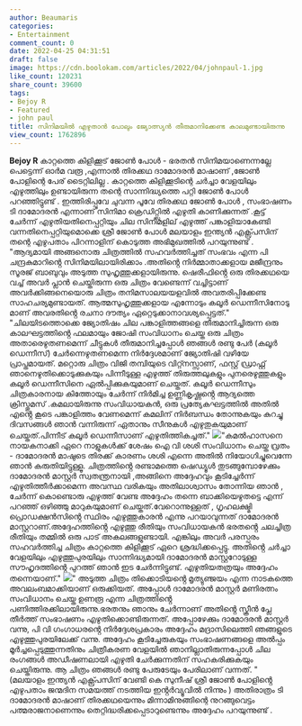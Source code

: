 ```yaml
---
author: Beaumaris
categories:
- Entertainment
comment_count: 0
date: 2022-04-25 04:31:51
draft: false
image: https://cdn.boolokam.com/articles/2022/04/johnpaul-1.jpg
like_count: 120231
share_count: 39600
tags:
- Bejoy R
- Featured
- john paul
title: സിനിമയിൽ എഴുതാൻ പോലും ജ്യോത്സ്യൻ തീരുമാനിക്കേണ്ട കാലമുണ്ടായിരുന്നു
view_count: 1762896
---
```


**Bejoy R** കാറ്റത്തെ കിളിക്കൂട് ജോൺ പോൾ - ഭരതൻ സിനിമയാണെന്നല്ലേ പെട്ടെന്ന് ഓർമ വരൂ ,എന്നാൽ തിരക്കഥ ദാമോദരൻ മാഷാണ് ,ജോൺ പോളിന്റെ പേര് ടൈറ്റിലില്ല . കാറ്റത്തെ കിളിക്കൂടിന്റെ ചർച്ചാ വേളയിലും എഴുത്തിലും ഉണ്ടായിരുന്ന തന്റെ സാന്നിദ്ധ്യത്തെ പറ്റി ജോൺ പോൾ പറഞ്ഞിട്ടുണ്ട് . ഇത്തിരിപ്പൂവേ ചുവന്ന പൂവേ തിരക്കഥ ജോൺ പോൾ , സംഭാഷണം ടി ദാമോദരൻ എന്നാണ് സിനിമാ ക്രെഡിറ്റ്സിൽ എഴുതി കാണിക്കുന്നത് .കൂട്ട് ചേർന്ന് എഴുതിയതിനെപ്പറ്റിയും ചില സിനിമളില് എഴുത്ത് പങ്കാളിയാകേണ്ടി വന്നതിനെപ്പറ്റിയുമൊക്കെ ശ്രീ ജോൺ പോൾ മലയാളം ഇന്ത്യൻ എക്സ്പ്രസിന് തന്റെ എഴുപതാം പിറന്നാളിന് കൊടുത്ത അഭിമുഖത്തിൽ പറയുന്നുണ്ട് . "ആദ്യമായി അങ്ങനൊരു ചിത്രത്തിൽ സഹവർത്തിച്ചത് സംഭവം എന്ന പി ചന്ദ്രകുമാറിൻ്റെ സിനിമയിലായിരിക്കാം .അതിൻ്റെ നിർമ്മാതാക്കളായ മജീന്ദ്രനും സൂരജ് ബാബുവും അടുത്ത സുഹൃത്തുക്കളായിരുന്നു. ഷെരീഫിൻ്റെ ഒരു തിരക്കഥയെ വച്ച് അവർ പ്ലാൻ ചെയ്തിരുന്ന ഒരു ചിത്രം വേണ്ടെന്ന് വച്ചിട്ടാണ് അവർക്കിങ്ങനെയൊരു ചിത്രം തനിമസാലയയളവിൽ അവതരിപ്പിക്കേണ്ട സാഹചര്യമുണ്ടായത്. ആത്മസുഹൃത്തുക്കളായ എന്നോടും കലൂർ ഡെന്നീസിനോടു മാണ് അവരതിൻ്റെ രചനാ ദൗത്യം ഏറ്റെടുക്കാനാവശ്യപ്പെട്ടത്." "ചിലയിടത്തൊക്കെ ജ്യോതിഷം ചില പങ്കാളിത്തങ്ങളെ തീരുമാനിച്ചിരുന്ന ഒരു കാലഘട്ടത്തിൻ്റെ ഫലമായും ജോഷി സംവിധാനം ചെയ്ത ഒരു ചിത്രം അതാരെഴുതണമെന്ന് ചീട്ടുകൾ തീരുമാനിച്ചപ്പോൾ ഞങ്ങൾ രണ്ടു പേർ (കലൂർ ഡെന്നീസ്) ചേർന്നെഴുതണമെന്ന നിർദ്ദേശമാണ് ജ്യോതിഷി വഴിയേ പ്രാപ്തമായത്. മറ്റൊരു ചിത്രം വിജി തമ്പിയുടെ വിറ്റ്നസ്സാണ്, ഫസ്റ്റ് ഡ്രാഫ്റ്റ് ഞാനെഴുതിക്കൊടുക്കുകയും പിന്നീടുള്ള എഴുത്ത് തിരുത്തലുകളും പുനരെഴുത്തുകളും കലൂർ ഡെന്നീസിനെ ഏൽപ്പിക്കുകയുമാണ് ചെയ്തത്. കലൂർ ഡെന്നീസും ചിത്രകാരനായ കിത്തോയും ചേർന്ന് നിർമിച്ച ഉണ്ണികൃഷ്ണൻ്റെ ആദ്യത്തെ ക്രിസ്തുമസ് .കമലായിരുന്നു സംവിധായകൻ, ഒരു പ്രത്യേകഘട്ടത്തിൽ അതിൽ എൻ്റെ കൂടെ പങ്കാളിത്തം വേണമെന്ന് കമലിന് നിർബന്ധം തോന്നുകയും കുറച്ചു ദിവസങ്ങൾ ഞാൻ വന്നിരുന്ന് ഏതാനും സീനുകൾ എഴുതുകയുമാണ് ചെയ്തത്.പിന്നീട് കലൂർ ഡെന്നീസാണ് എഴുതിത്തികച്ചത്." ![](https://cdn.boolokam.com/articles/2022/04/johnpaul-1.jpg)"കമൽഹാസനെ നായകനാക്കി ഏറെ നാളുകൾക്ക് ശേഷം ഐ വി ശശി സംവിധാനം ചെയ്ത വ്രതം - ദാമോദരൻ മാഷുടെ തിരക്ക് കാരണം ശശി എന്നെ അതിൽ നിയോഗിച്ചുവെന്നേ ഞാൻ കരുതിയിട്ടുള്ളൂ. ചിത്രത്തിൻ്റെ രണ്ടാമത്തെ ഷെഡ്യൂൾ തുടങ്ങുമ്പോഴേക്കും ദാമോദരൻ മാസ്റ്റർ സ്വതന്ത്രനായി ,അങ്ങിനെ അദ്ദേഹവും കൂടിച്ചേർന്ന് എഴുതിത്തീർക്കാമെന്ന അവസ്ഥ വരികയും അതിലാശ്വാസം തോന്നിയ ഞാൻ , ചേർന്ന് കൊണ്ടൊരു എഴുത്ത് വേണ്ട അദ്ദേഹം തന്നെ ബാക്കിയെഴുതട്ടെ എന്ന് പറഞ്ഞ് ഒഴിഞ്ഞു മാറുകയുമാണ് ചെയ്തത്.വേറൊന്നുള്ളത് , ഗൃഹലക്ഷ്മി പ്രൊഡക്ഷൻസിൻ്റെ സ്ഥിരം എഴുത്തുകാരൻ എന്നു പറയാവുന്നത് ദാമോദരൻ മാസ്റ്ററാണ്.അദ്ദേഹത്തിൻ്റെ എഴുത്തു രീതിയും സംവിധായകൻ ഭരതൻ്റെ ചലച്ചിത്ര രീതിയും തമ്മിൽ ഒരു പാട് അകലങ്ങളുണ്ടായി. എങ്കിലും അവർ പരസ്പരം സഹവർത്തിച്ച ചിത്രം കാറ്റത്തെ കിളിക്കൂട് ഏറെ ശ്രദ്ധിക്കപ്പെട്ടു. അതിൻ്റെ ചർച്ചാ വേളയിലും എഴുത്തുപുരയിലും സാന്നിദ്ധ്യമായി ദാമോദരൻ മാസ്റ്ററോടുള്ള സൗഹൃദത്തിൻ്റെ പുറത്ത് ഞാൻ ഇട ചേർന്നിട്ടുണ്ട്. എഴുതിയതത്രയും അദ്ദേഹം തന്നെയാണ്." ![](https://cdn.boolokam.com/articles/2022/04/uuuuuu-3.jpg)" അടുത്ത ചിത്രം തിക്കൊടിയൻ്റെ മൃത്യുഞ്ജയം എന്ന നാടകത്തെ അവലംബമാക്കിയാണ് ഒരുക്കിയത്. അപ്പോൾ ദാമോദരൻ മാസ്റ്റർ മണിരത്നം സംവിധാനം ചെയ്ത ഉണരൂ എന്ന ചിത്രത്തിൻ്റെ പണിത്തിരക്കിലായിരുന്നു.ഭരതനും ഞാനും ചേർന്നാണ് അതിൻ്റെ സ്ക്രീൻ പ്ലേ തീർത്ത് സംഭാഷണം എഴുതിക്കൊണ്ടിരുന്നത്. അപ്പോഴേക്കും ദാമോദരൻ മാസ്റ്റർ വന്നു, പി വി ഗംഗാധരൻ്റെ നിർദ്ദേശപ്രകാരം അദ്ദേഹം മദ്രാസിലെത്തി ഞങ്ങളുടെ എഴുത്തുപുരയിലേക്ക് വന്നു. അദ്ദേഹം കൂടിച്ചേരുകയും സംഭാഷണങ്ങളെ അൽപ്പം മൂർച്ചപ്പെടുത്തുന്നതിനും ചിത്രീകരണ വേളയിൽ ഞാനില്ലാതിരുന്നപ്പോൾ ചില രംഗങ്ങൾ അഡീഷണലായി എഴുതി ചേർക്കുന്നതിന് സഹകരിക്കുകയും ചെയ്തിരുന്നു. ആ ചിത്രം ഞങ്ങൾ രണ്ടു പേരുടേയും പേരിലാണ് വന്നത്. " (മലയാളം ഇന്ത്യൻ എക്സ്പ്രസിന് വേണ്ടി കെ സുനീഷ് ശ്രീ ജോൺ പോളിൻ്റെ എഴുപതാം ജന്മദിന സമയത്ത് നടത്തിയ ഇൻ്റർവ്യൂവിൽ നിന്നും ) അതിരാത്രം ടി ദാമോദരൻ മാഷാണ് തിരക്കഥയെന്നും മിന്നാമിനുങ്ങിന്റെ നുറങ്ങുവെട്ടം പത്മരാജനാണെന്നും തെറ്റിദ്ധരിക്കപ്പെടാറുണ്ടെന്നും അദ്ദേഹം പറയുന്നുണ്ട് .